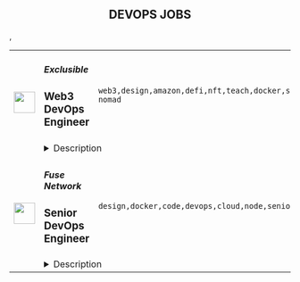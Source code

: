 <div align="center"><h2>DEVOPS JOBS</h2></div><table><tr>
                <td width="100" height="100" rowspan="2">
                    <img src="https://remoteok.com/assets/img/jobs/93afbfea9f10dd4ed25e46bf5bd403901676013373.peg" width="38px" height="auto">
                </td>
                <td width="300">
                    <h5>Exclusible</h5>
                    <h3>Web3 DevOps Engineer</h3>
                </td>
                <td width="300">
                    <code>web3,design,amazon,defi,nft,teach,docker,support,software,test,growth,web,scrum,devops,cloud,api,management,reliability,go,engineer,engineering,digital nomad</code>
                </td>
                <td width="200">
                <text>2 days ago</text>
                </td>
                <td width="100" rowspan="2">
                <a href="https://remoteOK.com/remote-jobs/remote-web3-devops-engineer-exclusible-192221" align="right" target="_blank">Apply</a>
                </td>
            </tr>
            <tr>
                <td colspan="3">
                <details><summary>Description</summary>
                <h2>About Exclusible</h2><p>Unlocking the Power of Web3 and Metaverse.</p><p>Exclusible empowers brands and communities and enhances life experiences by extending the horizon of possibilities. We turn simple engagement into long-lasting commitment, loyalty programs into long-term reward plans, membership models into a sense of belonging, and all to make the change from being a top-of-mind to a part-of-life company.</p><p>To us, tokens are more than digital currencies and unique collectibles: theyâre bridges and access keys to a new virtual lifestyle, as real as the physical one. When it comes to the Metaverse, we go beyond the design of surreal places and properties: we create unforgettable moments in life, define limitless horizons to tend towards, give you the emotion of being all-ways connected to a new fun-tactical reality.</p><p>Weâre the tech atelier of digital creative excellence, for a new kind of unforgettable living experiences.</p><h3>
<strong>Exclu</strong>sible's Vision</h3><p>Exclusible's purpose is building and developing a new and culturally-relevant web: accessible to all, unlimited in its possibilities, and made beautiful and meaningful through unforgettable moments. We enable brands to tap into its endless opportunities and usher them into Gen Z and Alphaâs playground for renewed and memorable emotions.</p><p>Exclusible empowers individuals and our community through relevant interactions and experiences, and we constantly push the limits to make the Metaverse an ever more inspiring and engaging place. We dare to make visions happen and set new paradigms to build and live in borderless storyworlds.</p><h3><strong>Our Mission</strong></h3><p>Our mission is to be at the driverâs seat of the web3 [r]evolution, by always diversifying and adapting our value proposition promptly, even through the anticipation of times and market trends. Bringing the next million people into the space, connecting high-end brands with their new âmetacommunityâ, while expanding our business from NFT drops to token-gated, Metaverse experiences and [branded] product suites, is our main mission and masterplan.</p><p>We are looking for talented and motivated people who are willing to support the company structure for growth and success while keeping growing their own skills.</p><p>The Web3 DevOps Engineer will be part of the Engineering Team.</p><h3>Responsibilities:</h3><ul>
<li><p>Participate in all aspects of the software development lifecycle, from design and delivery to on-going critical support.</p></li>
<li><p>Support, Develop and Improve the environments and infrastructure</p></li>
<li><p>Work to continually improve product functionality and quality.</p></li>
<li><p>Provide input into architecture and engineering standards.</p></li>
<li><p>Develop software design, QA, and architecture patterns and standards.</p></li>
<li><p>Coordinate and assist in complex troubleshooting.</p></li>
</ul><h3><strong>Desired Skills and Experience:</strong></h3><ul>
<li><p>At least 5+ years experience in DevOps, systems infrastructure, security, and/or reliability engineering.</p></li>
<li><p>At least 2+ years of experience with web3 infrastructure (RPC nodes, testnet Chain spin for QA, smart contract deployments)</p></li>
<li><p>Being able to manage infrastructure across multiple blockchains will be a key to our success.</p></li>
<li><p>Full understanding of blockchain infrastructure management (nodes, etc.).</p></li>
<li><p>Experience working with automation tools like Docker and Terraform.</p></li>
<li><p>Experience managing cloud infrastructure such as Amazon Web Services with automation tools such as AWS CloudFormation, ECS, Load-balancing, Terraform, Ansible, Helm, Puppet, or similar.</p></li>
<li><p>You have experience with asynchronous communication.</p></li>
<li><p>You are ideally familiar with agile methodologies, e.g. SCRUM or KANBAN.</p></li>
<li><p>You love to get things done and are goal oriented.</p></li>
<li><p><strong>Design and business acumen</strong>: You understand requirements, whether you're working on an API used by other developers, an internal tool consumed by our operation teams, or a feature used by millions of customers, your attention to details leads to a delightful user experience. Youâre also comfortable driving development from a sketch to a polished product.</p></li>
<li><p>You are <strong>adept at communicating and collaborating</strong> effectively with others, promoting your ideas as well as being humble when you may be wrong.</p></li>
<li><p>You are excited to <strong>learn from and teach others</strong>.</p></li>
<li><p>You are <strong>passionate about the blockchain philosophy</strong> and understanding of the DeFi landscape.</p></li>
<li><p>You enjoy getting involved with every stage of the software development lifecycle.</p></li>
<li><p>You have previous experience working in a Test Driven environment and understand the benefits.</p></li>
<li><p>You are comfortable with pair programming and working in a trunk-based development. environment; practicing Continuous Integration and Continuous Delivery.</p></li>
<li><p>You see the value in developers owning production software and view failure as a chance to learn.</p></li>
<li><p><strong>Fluency in English is mandatory</strong>, fluency in Portuguese and/or French is a plus.</p></li>
<li><p>Exclusible is a start-up so the ideal candidate must be adaptable to start-up environments, with a roll-up your sleeves mentality. Team spirit, a positive attitude, and seeing solutions rather than problems are a must!</p></li>
</ul><br/><br/>Please mention the word **EXHILARATING** and tag RMTUxLjgwLjE0My4yMDY= when applying to show you read the job post completely (#RMTUxLjgwLjE0My4yMDY=). This is a beta feature to avoid spam applicants. Companies can search these words to find applicants that read this and see they're human.
                </details>
                </td>
            </tr>,<tr>
                <td width="100" height="100" rowspan="2">
                    <img src="https://remoteok.com/assets/img/jobs/2848e39a8b7177c075a9b6445fc94a901675840598.peg" width="38px" height="auto">
                </td>
                <td width="300">
                    <h5>Fuse Network</h5>
                    <h3>Senior DevOps Engineer</h3>
                </td>
                <td width="300">
                    <code>design,docker,code,devops,cloud,node,senior,operations,engineer,digital nomad</code>
                </td>
                <td width="200">
                <text>4 days ago</text>
                </td>
                <td width="100" rowspan="2">
                <a href="https://remoteOK.com/remote-jobs/remote-senior-devops-engineer-fuse-network-191212" align="right" target="_blank">Apply</a>
                </td>
            </tr>
            <tr>
                <td colspan="3">
                <details><summary>Description</summary>
                <p style="line-height:1.38;text-align:center;margin-top:0pt;margin-bottom:0pt;"><br></p><p style="line-height:1.7999999999999998;text-align:center;margin-top:0pt;margin-bottom:0pt;"><span style="font-size:18pt;font-family:Arial;color:#000000;background-color:transparent;font-weight:700;font-style:normal;font-variant:normal;text-decoration:none;vertical-align:baseline;white-space:pre;white-space:pre-wrap;">Senior DevOps Engineer</span></p><div style="text-align:center;"><br></div><p style="line-height:1.38;margin-top:0pt;margin-bottom:0pt;text-align:center;"><span style="font-size:11pt;font-family:Arial;color:#000000;background-color:transparent;font-weight:700;font-style:normal;font-variant:normal;text-decoration:none;vertical-align:baseline;white-space:pre;white-space:pre-wrap;">Location: </span><span style="font-size:11pt;font-family:Arial;color:#000000;background-color:transparent;font-weight:400;font-style:normal;font-variant:normal;text-decoration:none;vertical-align:baseline;white-space:pre;white-space:pre-wrap;">Remote       </span><span style="font-size:11pt;font-family:Arial;color:#000000;background-color:transparent;font-weight:700;font-style:normal;font-variant:normal;text-decoration:none;vertical-align:baseline;white-space:pre;white-space:pre-wrap;">Job type: </span><span style="font-size:11pt;font-family:Arial;color:#000000;background-color:transparent;font-weight:400;font-style:normal;font-variant:normal;text-decoration:none;vertical-align:baseline;white-space:pre;white-space:pre-wrap;">Full time          </span><span style="font-size:11pt;font-family:Arial;color:#000000;background-color:transparent;font-weight:700;font-style:normal;font-variant:normal;text-decoration:none;vertical-align:baseline;white-space:pre;white-space:pre-wrap;">Business Unit: </span><span style="font-size:11pt;font-family:Arial;color:#000000;background-color:transparent;font-weight:400;font-style:normal;font-variant:normal;text-decoration:none;vertical-align:baseline;white-space:pre;white-space:pre-wrap;">Fuse Labs</span><span style="font-size:11pt;font-family:Arial;color:#000000;background-color:transparent;font-weight:700;font-style:normal;font-variant:normal;text-decoration:none;vertical-align:baseline;white-space:pre;white-space:pre-wrap;"> </span></p><p style="line-height:1.7999999999999998;margin-top:0pt;margin-bottom:0pt;"><span style="font-size:13.999999999999998pt;font-family:Arial;color:#000000;background-color:transparent;font-weight:700;font-style:normal;font-variant:normal;text-decoration:none;vertical-align:baseline;white-space:pre;white-space:pre-wrap;">Fuse Network</span></p><p style="line-height:1.38;background-color:#ffffff;margin-top:0pt;margin-bottom:0pt;"><span style="font-size:11pt;font-family:Arial;color:#000000;background-color:transparent;font-weight:400;font-style:normal;font-variant:normal;text-decoration:none;vertical-align:baseline;white-space:pre;white-space:pre-wrap;">Fuse is leading the way for real-world adoption. We are on a mission to empower anyone to take part in creating the future of payments and decentralized finance. Our easy to use business tools allow projects to get up and running in no time at all leading to a multitude of successful implementations on Fuse Network - our low-cost, scalable, EMV-compatible blockchain. </span></p><p style="line-height:1.38;background-color:#ffffff;margin-top:0pt;margin-bottom:0pt;"><br></p><p style="line-height:1.38;background-color:#ffffff;margin-top:0pt;margin-bottom:0pt;"><span style="font-size:13.999999999999998pt;font-family:Arial;color:#000000;background-color:transparent;font-weight:700;font-style:normal;font-variant:normal;text-decoration:none;vertical-align:baseline;white-space:pre;white-space:pre-wrap;">Responsibilities:</span></p><p style="line-height:1.38;margin-top:0pt;margin-bottom:0pt;"><span style="font-size:11pt;font-family:Arial;color:#000000;background-color:transparent;font-weight:400;font-style:normal;font-variant:normal;text-decoration:none;vertical-align:baseline;white-space:pre;white-space:pre-wrap;">- Taking ownership over key components in the Fuse Network such as Fuse RPC endpoints</span></p><p style="line-height:1.38;margin-top:0pt;margin-bottom:0pt;"><span style="font-size:11pt;font-family:Arial;color:#000000;background-color:transparent;font-weight:400;font-style:normal;font-variant:normal;text-decoration:none;vertical-align:baseline;white-space:pre;white-space:pre-wrap;">- Design, implement, and maintain reliable and scalable cloud infrastructure, including AWS and Google Cloud services.</span></p><p style="line-height:1.38;margin-top:0pt;margin-bottom:0pt;"><span style="font-size:11pt;font-family:Arial;color:#000000;background-color:transparent;font-weight:400;font-style:normal;font-variant:normal;text-decoration:none;vertical-align:baseline;white-space:pre;white-space:pre-wrap;">- Develop and implement infrastructure as code using tools such as Terraform and Ansible.</span></p><p style="line-height:1.38;margin-top:0pt;margin-bottom:0pt;"><span style="font-size:11pt;font-family:Arial;color:#000000;background-color:transparent;font-weight:400;font-style:normal;font-variant:normal;text-decoration:none;vertical-align:baseline;white-space:pre;white-space:pre-wrap;">- Design and implement cost-effective and scalable infrastructure solutions.</span></p><p style="line-height:1.38;margin-top:0pt;margin-bottom:0pt;"><span style="font-size:11pt;font-family:Arial;color:#000000;background-color:transparent;font-weight:400;font-style:normal;font-variant:normal;text-decoration:none;vertical-align:baseline;white-space:pre;white-space:pre-wrap;">- Ensure the availability, scalability, and performance of the infrastructure.</span></p><p style="line-height:1.38;margin-top:0pt;margin-bottom:0pt;"><span style="font-size:11pt;font-family:Arial;color:#000000;background-color:transparent;font-weight:400;font-style:normal;font-variant:normal;text-decoration:none;vertical-align:baseline;white-space:pre;white-space:pre-wrap;">- Collaborate with development and operations teams to resolve infrastructure-related issues.</span></p><div><br></div><p style="line-height:1.38;margin-top:0pt;margin-bottom:0pt;"><span style="font-size:13.999999999999998pt;font-family:Arial;color:#000000;background-color:transparent;font-weight:700;font-style:normal;font-variant:normal;text-decoration:none;vertical-align:baseline;white-space:pre;white-space:pre-wrap;">Requirements</span><span style="font-size:11pt;font-family:Arial;color:#000000;background-color:transparent;font-weight:400;font-style:normal;font-variant:normal;text-decoration:none;vertical-align:baseline;white-space:pre;white-space:pre-wrap;">:</span></p><p style="line-height:1.38;margin-top:0pt;margin-bottom:0pt;"><span style="font-size:11pt;font-family:Arial;color:#000000;background-color:transparent;font-weight:400;font-style:normal;font-variant:normal;text-decoration:none;vertical-align:baseline;white-space:pre;white-space:pre-wrap;">- At least 5 years of experience in DevOps engineering.</span></p><p style="line-height:1.38;margin-top:0pt;margin-bottom:0pt;"><span style="font-size:11pt;font-family:Arial;color:#000000;background-color:transparent;font-weight:400;font-style:normal;font-variant:normal;text-decoration:none;vertical-align:baseline;white-space:pre;white-space:pre-wrap;">- Strong experience with AWS, Terraform, Ansible.</span></p><p style="line-height:1.38;margin-top:0pt;margin-bottom:0pt;"><span style="font-size:11pt;font-family:Arial;color:#000000;background-color:transparent;font-weight:400;font-style:normal;font-variant:normal;text-decoration:none;vertical-align:baseline;white-space:pre;white-space:pre-wrap;">- Experience in managing and fine-tuning near real-time systems written in Rust/Go/C++.</span></p><p style="line-height:1.38;margin-top:0pt;margin-bottom:0pt;"><span style="font-size:11pt;font-family:Arial;color:#000000;background-color:transparent;font-weight:400;font-style:normal;font-variant:normal;text-decoration:none;vertical-align:baseline;white-space:pre;white-space:pre-wrap;">- Knowledge of EVM blockchain technology, experience in running node clients is a plus.</span></p><p style="line-height:1.38;margin-top:0pt;margin-bottom:0pt;"><span style="font-size:11pt;font-family:Arial;color:#000000;background-color:transparent;font-weight:400;font-style:normal;font-variant:normal;text-decoration:none;vertical-align:baseline;white-space:pre;white-space:pre-wrap;">- Experience with containerization technologies, such as Docker and Kubernetes.</span></p><p style="line-height:1.38;margin-top:0pt;margin-bottom:0pt;"><span style="font-size:11pt;font-family:Arial;color:#000000;background-color:transparent;font-weight:400;font-style:normal;font-variant:normal;text-decoration:none;vertical-align:baseline;white-space:pre;white-space:pre-wrap;">- Strong problem-solving and communication skills.</span></p><p style="line-height:1.38;margin-top:0pt;margin-bottom:0pt;"><span style="font-size:11pt;font-family:Arial;color:#000000;background-color:transparent;font-weight:400;font-style:normal;font-variant:normal;text-decoration:none;vertical-align:baseline;white-space:pre;white-space:pre-wrap;">- Ability to work in a fast-paced, dynamic environment.</span></p><div><br></div><div><br></div><div><br></div><br/><br/>Please mention the word **RIGHTEOUSLY** and tag RMTUxLjgwLjE0My4yMDY= when applying to show you read the job post completely (#RMTUxLjgwLjE0My4yMDY=). This is a beta feature to avoid spam applicants. Companies can search these words to find applicants that read this and see they're human.
                </details>
                </td>
            </tr></table>